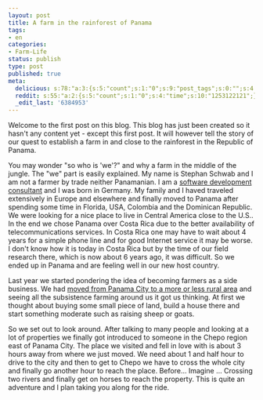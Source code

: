 ```yaml
---
layout: post
title: A farm in the rainforest of Panama
tags:
- en
categories:
- Farm-Life
status: publish
type: post
published: true
meta:
  delicious: s:78:"a:3:{s:5:"count";s:1:"0";s:9:"post_tags";s:0:"";s:4:"time";s:10:"1253122121";}";
  reddit: s:55:"a:2:{s:5:"count";s:1:"0";s:4:"time";s:10:"1253122121";}";
  _edit_last: '6384953'
---
```

<p>Welcome to the first post on this blog. This blog has just been created so it hasn't any content yet - except this first post. It will however tell the story of our quest to establish a farm in and close to the rainforest in the Republic of Panama.</p>

<p>You may wonder "so who is 'we'?" and why a farm in the middle of the jungle. The "we" part is easily explained. My name is Stephan Schwab and I am not a farmer by trade neither Panamanian. I am a <a href="http://www.stephan-schwab.com">software development consultant</a> and I was born in Germany. My family and I haved traveled extensively in Europe and elsewhere and finally moved to Panama after spending some time in Florida, USA, Colombia and the Dominican Republic. We were looking for a nice place to live in Central America close to the U.S.. In the end we chose Panama over Costa Rica due to the better availability of telecommunications services. In Costa Rica one may have to wait about 4 years for a simple phone line and for good Internet service it may be worse. I don't know how it is today in Costa Rica but by the time of our field research there, which is now about 6 years ago, it was difficult. So we ended up in Panama and are feeling well in our new host country.</p>

<p>Last year we started pondering the idea of becoming farmers as a side business. We had <a href="http://www.stephan-schwab.com/2008/12/27/1230437497357.html">moved from Panama City to a more or less rural area</a> and seeing all the subsistence farming around us it got us thinking. At first we thought about buying some small piece of land, build a house there and start something moderate such as raising sheep or goats.</p>

<p>So we set out to look around. After talking to many people and looking at a lot of properties we finally got introduced to someone in the Chepo region east of Panama City. The place we visited and fell in love with is about 3 hours away from where we just moved. We need about 1 and half hour to drive to the city and then to get to Chepo we have to cross the whole city and finally go another hour to reach the place. Before... Imagine ... Crossing two rivers and finally get on horses to reach the property. This is quite an adventure and I plan taking you along for the ride.</p>
